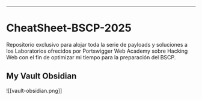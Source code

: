 <hr>

# CheatSheet-BSCP-2025
Repositorio exclusivo para alojar toda la serie de payloads y soluciones a los Laboratorios ofrecidos por Portswigger Web Academy sobre Hacking Web con el fin de optimizar mi tiempo para la preparación del BSCP. 

## My Vault Obsidian
![[vault-obsidian.png]]

